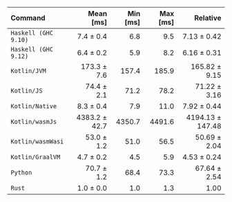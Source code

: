 | Command | Mean [ms] | Min [ms] | Max [ms] | Relative |
|:---|---:|---:|---:|---:|
| `Haskell (GHC 9.10)` | 7.4 ± 0.4 | 6.8 | 9.5 | 7.13 ± 0.42 |
| `Haskell (GHC 9.12)` | 6.4 ± 0.2 | 5.9 | 8.2 | 6.16 ± 0.31 |
| `Kotlin/JVM` | 173.3 ± 7.6 | 157.4 | 185.9 | 165.82 ± 9.15 |
| `Kotlin/JS` | 74.4 ± 2.1 | 71.2 | 78.2 | 71.22 ± 3.16 |
| `Kotlin/Native` | 8.3 ± 0.4 | 7.9 | 11.0 | 7.92 ± 0.44 |
| `Kotlin/wasmJs` | 4383.2 ± 42.7 | 4350.7 | 4491.6 | 4194.13 ± 147.48 |
| `Kotlin/wasmWasi` | 53.0 ± 1.2 | 51.0 | 56.5 | 50.69 ± 2.04 |
| `Kotlin/GraalVM` | 4.7 ± 0.2 | 4.5 | 5.9 | 4.53 ± 0.24 |
| `Python` | 70.7 ± 1.2 | 68.4 | 73.3 | 67.64 ± 2.54 |
| `Rust` | 1.0 ± 0.0 | 1.0 | 1.3 | 1.00 |

